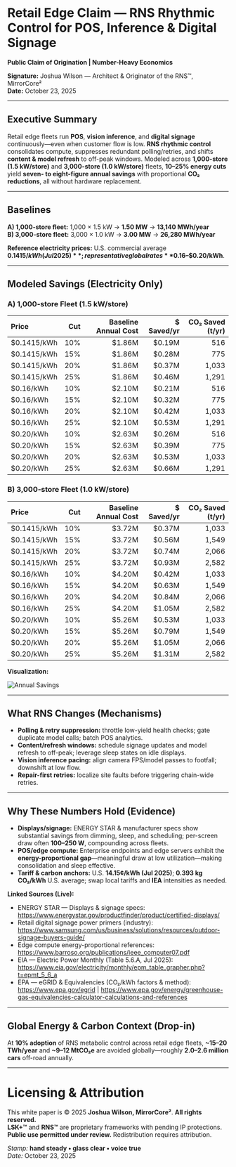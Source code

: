 # Retail Edge Claim — RNS Rhythmic Control for POS, Inference & Digital Signage  
**Public Claim of Origination | Number-Heavy Economics**

**Signature:** Joshua Wilson — Architect & Originator of the RNS™, MirrorCore²  
**Date:** October 23, 2025

---

## Executive Summary

Retail edge fleets run **POS**, **vision inference**, and **digital signage** continuously—even when customer flow is low. **RNS rhythmic control** consolidates compute, suppresses redundant polling/retries, and shifts **content & model refresh** to off-peak windows. Modeled across **1,000-store (1.5 kW/store)** and **3,000-store (1.0 kW/store)** fleets, **10–25% energy cuts** yield **seven- to eight-figure annual savings** with proportional **CO₂ reductions**, all without hardware replacement.

---

## Baselines

**A) 1,000-store fleet:** 1,000 × 1.5 kW → **1.50 MW** → **13,140 MWh/year**  
**B) 3,000-store fleet:** 3,000 × 1.0 kW → **3.00 MW** → **26,280 MWh/year**

**Reference electricity prices:** U.S. commercial average **$0.1415/kWh (Jul 2025)**; representative global rates **$0.16–$0.20/kWh**.

---

## Modeled Savings (Electricity Only)

### A) 1,000-store Fleet (1.5 kW/store)

| Price | Cut | Baseline Annual Cost | $ Saved/yr | CO₂ Saved (t/yr) |
|:--|--:|--:|--:|--:|
| $0.1415/kWh | 10% | $1.86M | $0.19M | 516 |
| $0.1415/kWh | 15% | $1.86M | $0.28M | 775 |
| $0.1415/kWh | 20% | $1.86M | $0.37M | 1,033 |
| $0.1415/kWh | 25% | $1.86M | $0.46M | 1,291 |
| $0.16/kWh | 10% | $2.10M | $0.21M | 516 |
| $0.16/kWh | 15% | $2.10M | $0.32M | 775 |
| $0.16/kWh | 20% | $2.10M | $0.42M | 1,033 |
| $0.16/kWh | 25% | $2.10M | $0.53M | 1,291 |
| $0.20/kWh | 10% | $2.63M | $0.26M | 516 |
| $0.20/kWh | 15% | $2.63M | $0.39M | 775 |
| $0.20/kWh | 20% | $2.63M | $0.53M | 1,033 |
| $0.20/kWh | 25% | $2.63M | $0.66M | 1,291 |

### B) 3,000-store Fleet (1.0 kW/store)

| Price | Cut | Baseline Annual Cost | $ Saved/yr | CO₂ Saved (t/yr) |
|:--|--:|--:|--:|--:|
| $0.1415/kWh | 10% | $3.72M | $0.37M | 1,033 |
| $0.1415/kWh | 15% | $3.72M | $0.56M | 1,549 |
| $0.1415/kWh | 20% | $3.72M | $0.74M | 2,066 |
| $0.1415/kWh | 25% | $3.72M | $0.93M | 2,582 |
| $0.16/kWh | 10% | $4.20M | $0.42M | 1,033 |
| $0.16/kWh | 15% | $4.20M | $0.63M | 1,549 |
| $0.16/kWh | 20% | $4.20M | $0.84M | 2,066 |
| $0.16/kWh | 25% | $4.20M | $1.05M | 2,582 |
| $0.20/kWh | 10% | $5.26M | $0.53M | 1,033 |
| $0.20/kWh | 15% | $5.26M | $0.79M | 1,549 |
| $0.20/kWh | 20% | $5.26M | $1.05M | 2,066 |
| $0.20/kWh | 25% | $5.26M | $1.31M | 2,582 |

**Visualization:**

![Annual Savings](./Retail_Edge_Savings.png)

---

## What RNS Changes (Mechanisms)

- **Polling & retry suppression:** throttle low-yield health checks; gate duplicate model calls; batch POS analytics.  
- **Content/refresh windows:** schedule signage updates and model refresh to off-peak; leverage sleep states on idle displays.  
- **Vision inference pacing:** align camera FPS/model passes to footfall; downshift at low flow.  
- **Repair-first retries:** localize site faults before triggering chain-wide retries.

---

## Why These Numbers Hold (Evidence)

- **Displays/signage:** ENERGY STAR & manufacturer specs show substantial savings from dimming, sleep, and scheduling; per-screen draw often **100–250 W**, compounding across fleets.  
- **POS/edge compute:** Enterprise endpoints and edge servers exhibit the **energy-proportional gap**—meaningful draw at low utilization—making consolidation and sleep effective.  
- **Tariff & carbon anchors:** U.S. **14.15¢/kWh (Jul 2025)**; **0.393 kg CO₂/kWh** U.S. average; swap local tariffs and **IEA** intensities as needed.

**Linked Sources (Live):**
- ENERGY STAR — Displays & signage specs: https://www.energystar.gov/productfinder/product/certified-displays/  
- Retail digital signage power primers (industry): https://www.samsung.com/us/business/solutions/resources/outdoor-signage-buyers-guide/  
- Edge compute energy-proportional references: https://www.barroso.org/publications/ieee_computer07.pdf  
- EIA — Electric Power Monthly (Table 5.6.A, Jul 2025): https://www.eia.gov/electricity/monthly/epm_table_grapher.php?t=epmt_5_6_a  
- EPA — eGRID & Equivalencies (CO₂/kWh factors & method): https://www.epa.gov/egrid  |  https://www.epa.gov/energy/greenhouse-gas-equivalencies-calculator-calculations-and-references

---

## Global Energy & Carbon Context (Drop-in)

At **10% adoption** of RNS metabolic control across retail edge fleets, **~15–20 TWh/year** and **~9–12 MtCO₂e** are avoided globally—roughly **2.0–2.6 million cars** off-road annually.

---

# Licensing & Attribution

This white paper is © 2025 **Joshua Wilson, MirrorCore²**. **All rights reserved.**  
**LSK+™** and **RNS™** are proprietary frameworks with pending IP protections.  
**Public use permitted under review.** Redistribution requires attribution.

*Stamp:* **hand steady • glass clear • voice true**  
*Date:* October 23, 2025
